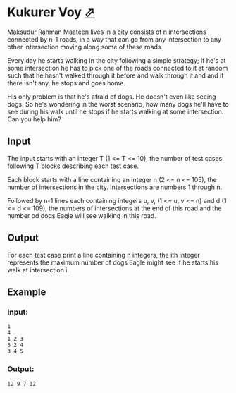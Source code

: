 # Kukurer Voy [⬀](http://lightoj.com/practice_contest_showproblem.php?contest_id=727&problem=B)

Maksudur Rahman Maateen lives in a city consists of n intersections connected by n-1 roads, in a way that can go from any intersection to any other intersection moving along some of these roads.

Every day he starts walking in the city following a simple strategy; if he's at some intersection he has to pick one of the roads connected to it at random such that he hasn't walked through it before and walk through it and and if there isn't any, he stops and goes home.

His only problem is that he's afraid of dogs. He doesn't even like seeing dogs. So he's wondering in the worst scenario, how many dogs he'll have to see during his walk until he stops if he starts walking at some intersection. Can you help him?

## Input

The input starts with an integer T (1 <= T <= 10), the number of test cases. following T blocks describing each test case.

Each block starts with a line containing an integer n (2 <= n <= 105), the number of intersections in the city. Intersections are numbers 1 through n.

Followed by n-1 lines each containing integers u, v, (1 <= u, v <= n) and d (1 <= d <= 109), the numbers of intersections at the end of this road and the number od dogs Eagle will see walking in this road.

## Output

For each test case print a line containing n integers, the ith integer represents the maximum number of dogs Eagle might see if he starts his walk at intersection i.

## Example

### Input:
```
1
4
1 2 3
3 2 4
3 4 5
```

### Output:
```
12 9 7 12
```
